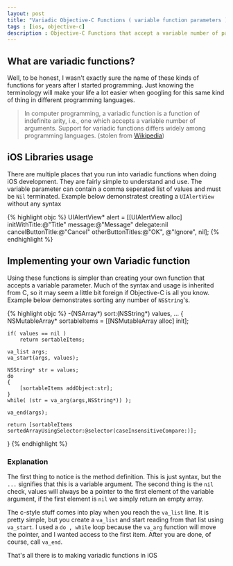 ```yaml
---
layout: post
title: "Variadic Objective-C Functions ( variable function parameters )"
tags : [ios, objective-c]
description : Objective-C Functions that accept a variable number of parameters / arguments
---
```


## What are variadic functions?
Well, to be honest, I wasn't exactly sure the name of these kinds of functions for years after I started programming.  Just knowing the terminology will make your life a lot easier when googling for this same kind of thing in different programming languages.

>In computer programming, a variadic function is a function of indefinite arity, i.e., one which accepts a variable number of arguments. Support for variadic functions differs widely among programming languages. (stolen from [Wikipedia](http://en.wikipedia.org/wiki/Variadic_function))

## iOS Libraries usage
There are multiple places that you run into variadic functions when doing iOS development.  They are fairly simple to understand and use.  The variable parameter can contain a comma seperated list of values and must be `Nil` terminated.  Example below demonstratest creating a `UIAlertView` without any syntax

{% highlight objc %}
UIAlertView* alert = [[UIAlertView alloc] initWithTitle:@"Title"
                                                message:@"Message"
                                               delegate:nil
                                      cancelButtonTitle:@"Cancel"
                                      otherButtonTitles:@"OK", @"Ignore", nil];
{% endhighlight %}

## Implementing your own Variadic function
Using these functions is simpler than creating your own function that accepts a variable parameter.  Much of the syntax and usage is inherited from C, so it may seem a little bit foreign if Objective-C is all you know.  Example below demonstrates sorting any number of `NSString`'s.

{% highlight objc %}
-(NSArray*) sort:(NSString*) values, ...
{
    NSMutableArray* sortableItems = [[NSMutableArray alloc] init];
 
    if( values == nil )
        return sortableItems;
    
    va_list args;
    va_start(args, values);
    
    NSString* str = values;
    do
    {
        [sortableItems addObject:str];
    }
    while( (str = va_arg(args,NSString*)) );
    
    va_end(args);
    
    return [sortableItems sortedArrayUsingSelector:@selector(caseInsensitiveCompare:)];
}
{% endhighlight %}

### Explanation
The first thing to notice is the method definition.  This is just syntax, but the `...` signifies that this is a variable argument.  The second thing is the `nil` check, values will always be a pointer to the first element of the variable argument, if the first element is `nil` we simply return an empty array.

The c-style stuff comes into play when you reach the `va_list` line.  It is pretty simple, but you create a `va_list` and start reading from that list using `va_start`.  I used a `do , while` loop because the `va_arg` function will move the pointer, and I wanted access to the first item.  After you are done, of course, call `va_end`.

That's all there is to making variadic functions in iOS
